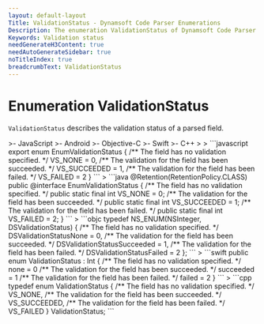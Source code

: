 ```yaml
---
layout: default-layout
Title: ValidationStatus - Dynamsoft Code Parser Enumerations
Description: The enumeration ValidationStatus of Dynamsoft Code Parser describes the validation status of a parsed field.
Keywords: Validation status
needGenerateH3Content: true
needAutoGenerateSidebar: true
noTitleIndex: true
breadcrumbText: ValidationStatus
---
```


# Enumeration ValidationStatus

`ValidationStatus` describes the validation status of a parsed field.

<div class="sample-code-prefix template2"></div>
   >- JavaScript
   >- Android
   >- Objective-C
   >- Swift
   >- C++
   >
>
```javascript
export enum EnumValidationStatus
{
   /** The field has no validation specified. */
   VS_NONE = 0,
   /** The validation for the field has been succeeded. */
   VS_SUCCEEDED = 1,
   /** The validation for the field has been failed. */
   VS_FAILED = 2
}
```
>
```java
@Retention(RetentionPolicy.CLASS)
public @interface EnumValidationStatus
{
   /** The field has no validation specified. */
   public static final int VS_NONE = 0;
   /** The validation for the field has been succeeded. */
   public static final int VS_SUCCEEDED = 1;
   /** The validation for the field has been failed. */
   public static final int VS_FAILED = 2;
}
```
>
```objc
typedef NS_ENUM(NSInteger, DSValidationStatus)
{
   /** The field has no validation specified. */
   DSValidationStatusNone = 0,
   /** The validation for the field has been succeeded. */
   DSValidationStatusSucceeded = 1,
   /** The validation for the field has been failed. */
   DSValidationStatusFailed = 2
};
```
>
```swift
public enum ValidationStatus : Int
{
   /** The field has no validation specified. */
   none = 0
   /** The validation for the field has been succeeded. */
   succeeded = 1
   /** The validation for the field has been failed. */
   failed = 2
}
```
>
```cpp
typedef enum ValidationStatus
{
   /** The field has no validation specified. */
   VS_NONE,
   /** The validation for the field has been succeeded. */
   VS_SUCCEEDED,
   /** The validation for the field has been failed. */
   VS_FAILED
} ValidationStatus;
```
